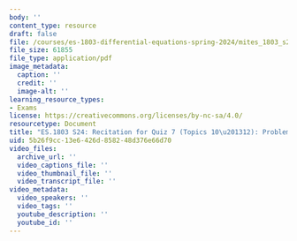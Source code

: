 ```yaml
---
body: ''
content_type: resource
draft: false
file: /courses/es-1803-differential-equations-spring-2024/mites_1803_s24_topics10-12-recit.pdf
file_size: 61855
file_type: application/pdf
image_metadata:
  caption: ''
  credit: ''
  image-alt: ''
learning_resource_types:
- Exams
license: https://creativecommons.org/licenses/by-nc-sa/4.0/
resourcetype: Document
title: "ES.1803 S24: Recitation for Quiz 7 (Topics 10\u201312): Problems"
uid: 5b26f9cc-13e6-426d-8582-48d376e66d70
video_files:
  archive_url: ''
  video_captions_file: ''
  video_thumbnail_file: ''
  video_transcript_file: ''
video_metadata:
  video_speakers: ''
  video_tags: ''
  youtube_description: ''
  youtube_id: ''
---
```

